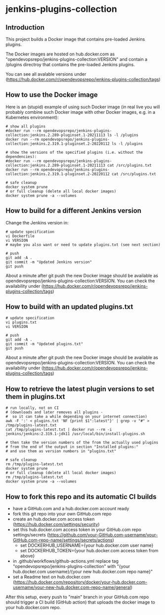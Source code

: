 jenkins-plugins-collection
==========================

Introduction
------------
This project builds a Docker image that contains pre-loaded Jenkins plugins.

The Docker images are hosted on hub.docker.com as "opendevopsrepo/jenkins-plugins-collection:VERSION" and contain a /plugins directroy that contains the pre-loaded Jenkins plugins.

You can see all avalable versions under
(https://hub.docker.com/r/opendevopsrepo/jenkins-plugins-collection/tags)


How to use the Docker image
---------------------------
Here is an (stupid) example of using such Docker image (in real live you will probably combine such Docker image with other Docker images, e.g. in a Kubernetes environment):

    # show all plugins
    #docker run --rm opendevopsrepo/jenkins-plugins-collection:jenkins.2.289-pluginset.1-20211113 ls -l /plugins
    docker run --rm opendevopsrepo/jenkins-plugins-collection:jenkins.2.319.1-pluginset.2-20220112 ls -l /plugins

    # show the versions of the specified plugins (i.e. without the dependencies):
    #docker run --rm opendevopsrepo/jenkins-plugins-collection:jenkins.2.289-pluginset.1-20211113 cat /src/plugins.txt
    docker run --rm opendevopsrepo/jenkins-plugins-collection:jenkins.2.319.1-pluginset.2-20220112 cat /src/plugins.txt

    # safe cleanup
    docker system prune
    # or full cleanup (delete all local docker images)
    docker system prune -a --volumes


How to build for a different Jenkins version
--------------------------------------------

Change the Jenkins version in:

    # update specification
    vi Dockerfile
    vi VERSION
    # maybe you also want or need to update plugins.txt (see next section)

    # push
    git add -A .
    git commit -m "Updated Jenkins version"
    git push

About a minute after git push the new Docker image should be available
as opendevopsrepo/jenkins-plugins-collection:VERSION.
You can check the availability under
(https://hub.docker.com/r/opendevopsrepo/jenkins-plugins-collection/tags)


How to build with an updated plugins.txt
----------------------------------------

    # update specification
    vi plugins.txt
    vi VERSION
    
    # push
    git add -A .
    git commit -m "Updated plugins.txt"
    git push

About a minute after git push the new Docker image should be available
as opendevopsrepo/jenkins-plugins-collection:VERSION. 
You can check the availability under
(https://hub.docker.com/r/opendevopsrepo/jenkins-plugins-collection/tags)


How to retrieve the latest plugin versions to set them in plugins.txt
---------------------------------------------------------------------

    # run locally, not on CI
    # (downloads and later removes all plugins - 
    #  so it can take a while depending on your internet connection)
    awk -F ':' < plugins.txt 'NF {print $1":latest"}' | grep -v "#" > /tmp/plugins-latest.txt
    cat /tmp/plugins-latest.txt | docker run --rm -i jenkins/jenkins:2.319.1-jdk11 /usr/local/bin/install-plugins.sh

    # then take the version numbers of the from the actually used plugins
    # from the end of the output in section "Installed plugins:"
    # and use them as version numbers in "plugins.txt"

    # safe cleanup
    rm /tmp/plugins-latest.txt
    docker system prune
    # or full cleanup (delete all local docker images)
    rm /tmp/plugins-latest.txt
    docker system prune -a --volumes
        

How to fork this repo and its automatic CI builds
-------------------------------------------------
* have a GitHub.com and a hub.docker.com account ready
* fork this git repo into your own GitHub.com repo
* create an hub.docker.com access token (https://hub.docker.com/settings/security)
* set this hub.docker.com access token in your GitHub.com repo settings/secrets (https://github.com/your-GitHub.com-username/your-GitHub.com-repo-name/settings/secrets/actions)
    * set DOCKERHUB_USERNAME={your hub.docker.com user name}
    * set DOCKERHUB_TOKEN={your hub.docker.com access token from above}
* in .github/workflows/github-actions.yml replace tag "opendevopsrepo/jenkins-plugins-collection" with "{your hub.docker.com username}/{your new hub.docker.com repo name}"
* set a Readme text on hub.docker.com (https://hub.docker.com/repository/docker/your-hub.docker.com-username/your-new-hub.docker.com-repo-name/general)

After this setup, every push to "main" branch in your GitHub.com repo should trigger a CI build (GitHub action) that uploads the docker image to your hub.docker.com repo.

